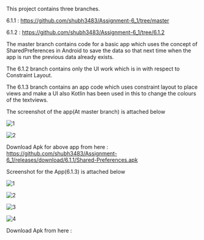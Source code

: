 This project contains three branches.

6.1.1 : https://github.com/shubh3483/Assignment-6_1/tree/master

6.1.2 : https://github.com/shubh3483/Assignment-6_1/tree/6.1.2

The master branch contains code for a basic app which uses the concept of SharedPreferences in Android to save the data so that next time when the app is run the previous data already exists.

The 6.1.2 branch contains only the UI work which is in with respect to Constraint Layout.

The 6.1.3 branch contains an app code which uses constraint layout to place views and make a UI also Kotlin has been used in this to change the colours of the textviews.

The screenshot of the app(At master branch)  is attached below

![1](https://user-images.githubusercontent.com/65455693/117319670-29449a80-aea9-11eb-9416-7c92c1b48712.JPG)

![2](https://user-images.githubusercontent.com/65455693/117319680-2a75c780-aea9-11eb-9d30-76ff47b0b3fd.JPG)

Download Apk for above app from here : https://github.com/shubh3483/Assignment-6_1/releases/download/6.1.1/Shared-Preferences.apk

Screenshot for the App(6.1.3) is attached below

![1](https://user-images.githubusercontent.com/65455693/117445844-d9251100-af58-11eb-9584-2a58fe03e5d8.JPG)

![2](https://user-images.githubusercontent.com/65455693/117445849-da563e00-af58-11eb-91af-26238693d0c4.JPG)

![3](https://user-images.githubusercontent.com/65455693/117445870-e2ae7900-af58-11eb-8737-ab333bfc3ce1.JPG)

![4](https://user-images.githubusercontent.com/65455693/117445877-e6420000-af58-11eb-963f-38d20cccf1bc.JPG)

Download Apk from here : 
